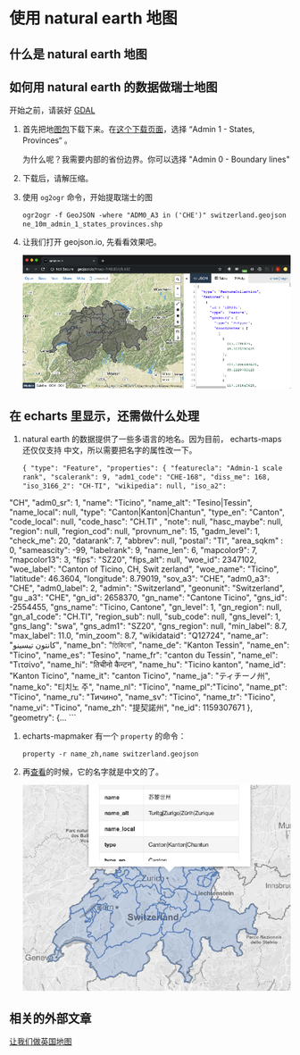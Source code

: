 # 使用 natural earth 地图

## 什么是 natural earth 地图

## 如何用 natural earth 的数据做瑞士地图

开始之前，请装好 [GDAL](../tools/gdal.md)

1. 首先把地[图包](https://www.naturalearthdata.com/http//www.naturalearthdata.com/download/10m/cultural/ne_10m_admin_1_states_provinces.zip)下载下来。在[这个下载页面](https://www.naturalearthdata.com/downloads/10m-cultural-vectors/)，选择 “Admin 1 - States, Provinces“ 。

    为什么呢？我需要内部的省份边界。你可以选择 "Admin 0 - Boundary lines"

1. 下载后，请解压缩。

1. 使用 `og2ogr` 命令，开始提取瑞士的图

    ```
    ogr2ogr -f GeoJSON -where "ADM0_A3 in ('CHE')" switzerland.geojson ne_10m_admin_1_states_provinces.shp
    ```

1. 让我们打开 geojson.io, 先看看效果吧。

    ![switzerland preview](../image/switzerland-preview.png)

## 在 echarts 里显示，还需做什么处理

1. natural earth 的数据提供了一些多语言的地名。因为目前， echarts-maps 还仅仅支持
中文，所以需要把名字的属性改一下。


    ```
    { "type": "Feature", "properties": { "featurecla": "Admin-1 scale rank", "scalerank": 9, "adm1_code": "CHE-168", "diss_me": 168, "iso_3166_2": "CH-TI", "wikipedia": null, "iso_a2":
"CH", "adm0_sr": 1, "name": "Ticino", "name_alt": "Tesino|Tessin", "name_local": null, "type": "Canton|Kanton|Chantun", "type_en": "Canton", "code_local": null, "code_hasc": "CH.TI"
, "note": null, "hasc_maybe": null, "region": null, "region_cod": null, "provnum_ne": 15, "gadm_level": 1, "check_me": 20, "datarank": 7, "abbrev": null, "postal": "TI", "area_sqkm"
: 0, "sameascity": -99, "labelrank": 9, "name_len": 6, "mapcolor9": 7, "mapcolor13": 3, "fips": "SZ20", "fips_alt": null, "woe_id": 2347102, "woe_label": "Canton of Ticino, CH, Swit
zerland", "woe_name": "Ticino", "latitude": 46.3604, "longitude": 8.79019, "sov_a3": "CHE", "adm0_a3": "CHE", "adm0_label": 2, "admin": "Switzerland", "geonunit": "Switzerland", "gu
_a3": "CHE", "gn_id": 2658370, "gn_name": "Cantone Ticino", "gns_id": -2554455, "gns_name": "Ticino, Cantone", "gn_level": 1, "gn_region": null, "gn_a1_code": "CH.TI", "region_sub": null, "sub_code": null, "gns_level": 1, "gns_lang": "swa", "gns_adm1": "SZ20", "gns_region": null, "min_label": 8.7, "max_label": 11.0, "min_zoom": 8.7, "wikidataid": "Q12724", "name_ar": "كانتون تيسينو", "name_bn": "তিকিনো", "name_de": "Kanton Tessin", "name_en": "Ticino", "name_es": "Tesino", "name_fr": "canton du Tessin", "name_el": "Τιτσίνο", "name_hi": "तिचीनो कैन्टन", "name_hu": "Ticino kanton", "name_id": "Kanton Ticino", "name_it": "canton Ticino", "name_ja": "ティチーノ州", "name_ko": "티치노 주", "name_nl": "Ticino", "name_pl":"Ticino", "name_pt": "Ticino", "name_ru": "Тичино", "name_sv": "Ticino", "name_tr": "Ticino", "name_vi": "Ticino", "name_zh": "提契諾州", "ne_id": 1159307671 }, "geometry": {...
    ```

1. echarts-mapmaker 有一个 `property` 的命令：

    ```
    property -r name_zh,name switzerland.geojson  
    ```

1. 再[查看](https://github.com/echarts-maps/echarts-countries-js/blob/master/geojson/shape-with-internal-borders/switzerland.geojson)的时候，它的名字就是中文的了。

    ![switzerland](../image/switzerland.png)

## 相关的外部文章

[让我们做英国地图](https://bost.ocks.org/mike/map/)